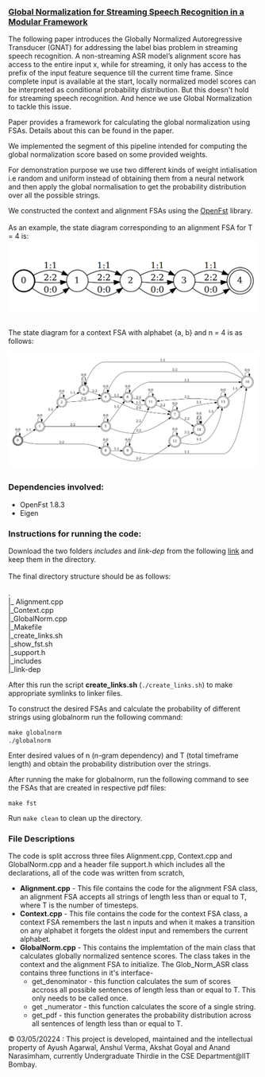 ### [Global Normalization for Streaming Speech Recognition in a Modular Framework](https://arxiv.org/pdf/2205.13674)

The following paper introduces the Globally Normalized Autoregressive Transducer (GNAT) for addressing the label bias problem in streaming speech recognition. A non-streaming ASR model’s alignment score has access to the entire input x, while for streaming, it only has access to the prefix of the input feature sequence till the current time frame. Since complete input is available at the start,  locally normalized  model scores can be interpreted as conditional probability distribution. But this doesn't hold for streaming speech recognition. And hence we use Global Normalization to tackle this issue.

Paper provides a framework for calculating the global normalization using FSAs. Details about this can be found in the paper.

We implemented the segment of this pipeline intended for computing the global normalization score based on some provided weights. 

For demonstration purpose we use two different kinds of weight intialisation i.e random and uniform instead of obtaining them from a neural network and then apply the global normalisation to get the probability distribution over all the possible strings. 

We constructed the context and alignment FSAs using the [OpenFst](https://www.openfst.org/twiki/bin/view/FST/WebHome) library.
<br><br> 
As an example, the state diagram corresponding to an alignment FSA for T = 4 is:
![Alt text](alignment.png)

<br>
The state diagram for a context FSA with alphabet {a, b} and n = 4 is as follows:

![Alt text](context.png)


### Dependencies involved:
* OpenFst 1.8.3
* Eigen 

### Instructions for running the code:
Download the two folders *includes* and *link-dep* from the following [link](https://drive.google.com/drive/folders/1qa_rMOMRlXKRw8JsL9Z5iS8fEGTC-IP_?usp=sharing) and keep them in the directory. <br><br>
The final directory structure should be as follows: <br><br>
. <br>
|_ Alignment.cpp <br>
|_Context.cpp <br>
|_GlobalNorm.cpp <br>
|_Makefile <br>
|_create_links.sh <br>
|_show_fst.sh <br>
|_support.h <br>
|_includes <br>
|_link-dep<br>

After this run the script **create_links.sh**  (``` ./create_links.sh ```) to make appropriate symlinks to linker files.

To construct the desired FSAs and calculate the probability of different strings using globalnorm run the following command:
```
make globalnorm
./globalnorm

```
Enter desired values of n (n-gram dependency) and T (total timeframe length) and obtain the probability distribution over the strings. 

After running the make for globalnorm, run the following command to see the FSAs that are created in respective pdf files:
```
make fst
```

Run ``` make clean ``` to clean up the directory. 

### File Descriptions
The code is split accross three files Alignment.cpp, Context.cpp and GlobalNorm.cpp and a header file support.h which includes all the declarations, all of the code was written from scratch,
* **Alignment.cpp** - This file contains the code for the alignment FSA class, an alignment FSA accepts all strings of length less than or equal to T, where T is the number of timesteps.
* **Context.cpp** - This file contains the code for the context FSA class, a context FSA remembers the last n inputs and when it makes a transition on any alphabet it forgets the oldest input and remembers the current alphabet.
* **GlobalNorm.cpp** - This contains the implemtation of the main class that calculates globally normalized sentence scores. The class takes in the context and the alignment FSA to initialize. The Glob_Norm_ASR class contains three functions in it's interface-
  * get_denominator - this function calculates the sum of scores accross all possible sentences of length less than or equal to T. This only needs to be called once.
  * get _numerator - this function calculates the score of a single string.
  * get_pdf - this function generates the probability distribution across all sentences of length less than or equal to T.

 &copy; 03/05/20224 : This project is developed, maintained and the intellectual property of Ayush Agarwal, Anshul Verma, Akshat Goyal and Anand Narasimham, currently Undergraduate Thirdie in the CSE Department@IIT Bombay.

